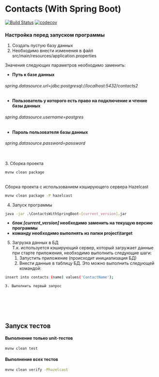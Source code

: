 # Contacts (With Spring Boot)
[![Build Status](https://travis-ci.org/GolovchenkoA/ContactsWithSpringBoot.svg?branch=master)](https://travis-ci.org/GolovchenkoA/ContactsWithSpringBoot)
[![codecov](https://codecov.io/gh/GolovchenkoA/ContactsWithSpringBoot/branch/master/graph/badge.svg)](https://codecov.io/gh/GolovchenkoA/ContactsWithSpringBoot)
### Настройка перед запуском программы

1. Создать пустую базу данных
2. Необходимо внести изменения в файл src/main/resources/application.properties

Значения следующих параметров необходимо заменить:

* **Путь к базе данных**<br />
###### _spring.datasource.url=jdbc:postgresql://localhost:5432/contacts2_

* **Пользователь у которого есть право на подключение и чтение базы данных**<br />
###### _spring.datasource.username=postgres_

* **Пароль пользователя базы данных**<br />
###### _spring.datasource.password=password_
<br />
3. Сборка проекта</br>

```sh
mvnw clean package 
```
</br>
Сборка проекта с использованием кэширующего сервера Hazelcast<br />

```sh
mvnw clean package -P hazelcast
```
4. Запуск программы
```sh
java -jar .\ContactsWithSpringBoot-[current_version].jar
```

* **блок _[current_version]_ необходимо заменить на текущую версию программы**
* **команду необходимо выполнять из папки project\target**


5. Загрузка данных в БД<br/>
Т.к. используется кэширующий сервер, который загружает данные при старте приложения, необходимо выполнить следующие шаги:</br>
    1. Запустить приложение (происходит инициализация БД)
    2. Внести данные в таблицу БД. Это можно выполнить следующей командой:
```sh
insert into contacts (name) values('ContactName');
```
    3. Выполнить первый запрос
</br>
</br>
</br>
</br>

## Запуск тестов

#### Выполнение только unit-тестов
```sh
mvnw clean test
```
#### Выполнение всех тестов
```sh
mvnw clean verify -Phazelcast
```